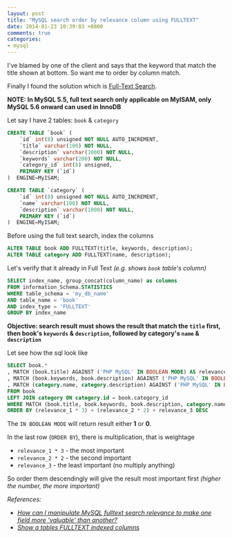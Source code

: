 ```yaml
---
layout: post
title: "MySQL search order by relevance column using FULLTEXT"
date: 2014-01-23 10:39:03 +0800
comments: true
categories: 
- mysql
---
```


I've blamed by one of the client and says that the keyword that match the title shown at bottom. So want me to order by column match.

Finally I found the solution which is [Full-Text Search](http://dev.mysql.com/doc/refman/5.5/en/fulltext-search.html).

**NOTE: In MySQL 5.5, full text search only applicable on MyISAM, only MySQL 5.6 onward can used in InnoDB**

Let say I have 2 tables: `book` & `category`

```sql
CREATE TABLE `book` (
    `id` int(8) unsigned NOT NULL AUTO_INCREMENT,
    `title` varchar(100) NOT NULL,
    `description` varchar(1000) NOT NULL,
    `keywords` varchar(200) NOT NULL,
    `category_id` int(8) unsigned,
    PRIMARY KEY (`id`)
)  ENGINE=MyISAM;

CREATE TABLE `category` (
    `id` int(8) unsigned NOT NULL AUTO_INCREMENT,
    `name` varchar(100) NOT NULL,
    `description` varchar(1000) NOT NULL,
    PRIMARY KEY (`id`)
)  ENGINE=MyISAM;
```

Before using the full text search, index the columns

```sql
ALTER TABLE book ADD FULLTEXT(title, keywords, description);
ALTER TABLE category ADD FULLTEXT(name, description);
```

Let's verify that it already in Full Text _(e.g. shows `book` table's column)_
```sql
SELECT index_name, group_concat(column_name) as columns
FROM information_Schema.STATISTICS 
WHERE table_schema = 'my_db_name' 
AND table_name = 'book'
AND index_type = 'FULLTEXT'
GROUP BY index_name
```

**Objective: search result must shows the result that match the `title` first, then book's `keywords` & `description`, followed by category's `name` & `description`**

Let see how the sql look like

```sql
SELECT book.*
, MATCH (book.title) AGAINST ('PHP MySQL' IN BOOLEAN MODE) AS relevance_1
, MATCH (book.keywords, book.description) AGAINST ('PHP MySQL' IN BOOLEAN MODE) AS relevance_2
, MATCH (category.name, category.description) AGAINST ('PHP MySQL' IN BOOLEAN MODE) AS relevance_3
FROM book
LEFT JOIN category ON category.id = book.category_id
WHERE MATCH (book.title, book.keywords, book.description, category.name, category.description) AGAINST ('PHP MySQL' IN BOOLEAN MODE)
ORDER BY (relevance_1 * 3) + (relevance_2 * 2) + relevance_3 DESC
```

The `IN BOOLEAN MODE` will return result either **1** or **0**.

In the last row (`ORDER BY`), there is multiplication, that is weightage

* `relevance_1 * 3` - the most important
* `relevance_2 * 2` - the second important
* `relevance_3` - the least important (no multiply anything)

So order them descendingly will give the result most important first _(higher the number, the more important)_

_References:_

* _[How can I manipulate MySQL fulltext search relevance to make one field more 'valuable' than another?](http://stackoverflow.com/questions/547542/how-can-i-manipulate-mysql-fulltext-search-relevance-to-make-one-field-more-val/600915#600915)_
* _[Show a tables FULLTEXT indexed columns](http://stackoverflow.com/questions/4107599/show-a-tables-fulltext-indexed-columns/4107794#4107794)_
